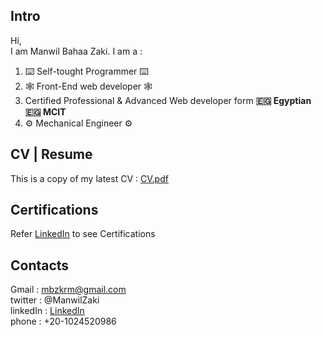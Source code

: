 ## Intro
Hi,<br/>
I am Manwil Bahaa Zaki. I am a :<br/>
<ol>
  <li>  ⌨️ Self-tought Programmer ⌨️  </li>
  <li>  🕸 Front-End web developer 🕸 </li>
  <li>  Certified Professional & Advanced Web developer form <b>🇪🇬 Egyptian 🇪🇬 MCIT</b></li>
  <li>⚙ Mechanical Engineer ⚙</li>
</ol>

## CV | Resume
This is a copy of my latest CV : [CV.pdf](https://drive.google.com/file/d/1zuGwXJTWneBGmtyetTx1j_LAIvY6HqPh/view?usp=sharing)

## Certifications
Refer [LinkedIn](www.linkedin.com/in/manwil) to see Certifications

## Contacts
Gmail : mbzkrm@gmail.com <br/>
twitter : @ManwilZaki<br/>
linkedIn : [LinkedIn](https://www.linkedin.com/in/manwil-bahaa-zaki-kouzman-519701202)<br/>
phone : +20-1024520986
